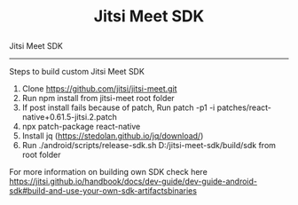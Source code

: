 # <p align="center">Jitsi Meet SDK</p>

Jitsi Meet SDK

<hr />


Steps to build custom Jitsi Meet SDK

1. Clone https://github.com/jitsi/jitsi-meet.git
2. Run npm install from jitsi-meet root folder
3. If post install fails because of patch, Run patch -p1 -i patches/react-native+0.61.5-jitsi.2.patch
4. npx patch-package react-native
5. Install jq (https://stedolan.github.io/jq/download/)
6. Run ./android/scripts/release-sdk.sh D:/jitsi-meet-sdk/build/sdk from root folder

For more information on building own SDK check here 
https://jitsi.github.io/handbook/docs/dev-guide/dev-guide-android-sdk#build-and-use-your-own-sdk-artifactsbinaries
